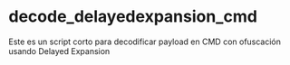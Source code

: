 # decode_delayedexpansion_cmd
Este es un script corto para decodificar payload en CMD con ofuscación usando Delayed Expansion
